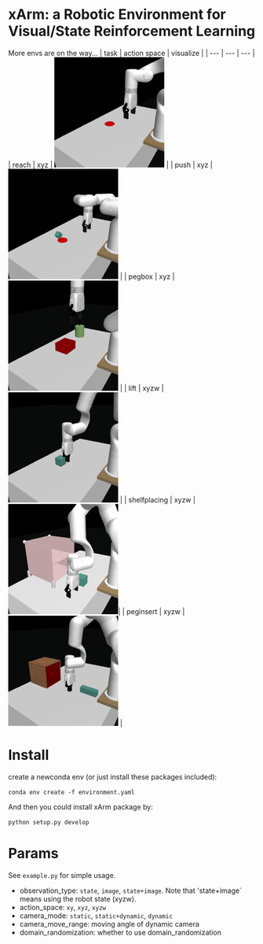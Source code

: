# xArm: a Robotic Environment for Visual/State Reinforcement Learning
More envs are on the way...
| task | action space | visualize |
| --- | --- | --- |
| reach |  xyz  | ![](imgs/reach.png) |
| push |  xyz  | ![](imgs/push.png) |
| pegbox |  xyz  | ![](imgs/pegbox.png) |
| lift |  xyzw  | ![](imgs/lift.png) |
| shelfplacing | xyzw | ![](imgs/shelfplacing.png)|
| peginsert | xyzw |![](imgs/peginsert.png) |


# Install
create a newconda env (or just install these packages included):
```
conda env create -f environment.yaml
```
And then you could install xArm package by:
```
python setup.py develop
```

# Params
See `example.py` for simple usage.

- observation_type: `state`, `image`, `state+image`. Note that 'state+image` means using the robot state (xyzw).
- action_space: `xy`, `xyz`, `xyzw`
- camera_mode: `static`, `static+dynamic`, `dynamic`
- camera_move_range: moving angle of dynamic camera
- domain_randomization: whether to use domain_randomization

